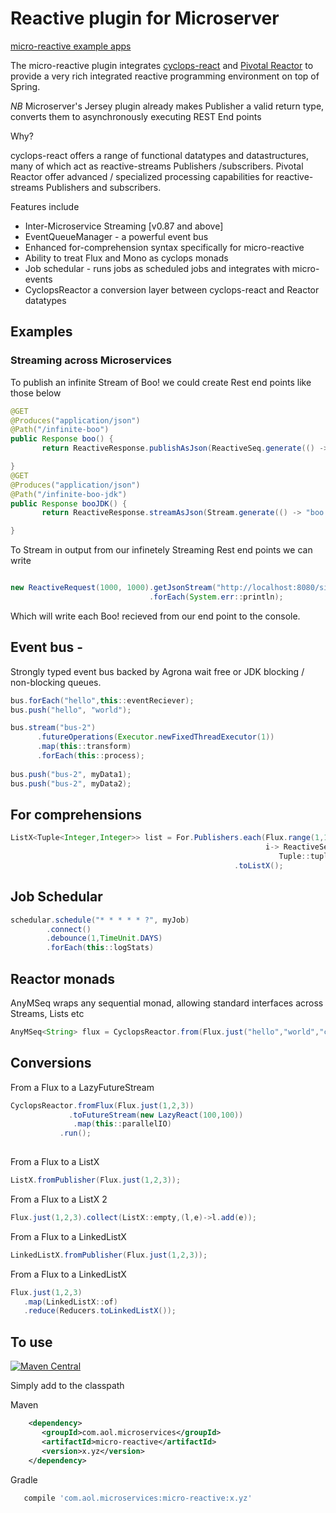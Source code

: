 # Reactive plugin for Microserver

[micro-reactive example apps](https://github.com/aol/micro-server/tree/master/micro-reactive/src/test/java/app)

The micro-reactive plugin integrates [cyclops-react](https://github.com/aol/cyclops-react) and [Pivotal Reactor](http://projectreactor.io/) to provide a very rich integrated reactive programming environment on top of Spring. 

*NB* Microserver's Jersey plugin already makes Publisher a valid return type, converts them to asynchronously executing REST End points

Why?

cyclops-react offers a range of functional datatypes and datastructures, many of which act as reactive-streams Publishers /subscribers. Pivotal Reactor offer advanced / specialized processing capabilities for reactive-streams Publishers and subscribers.

Features include

* Inter-Microservice Streaming [v0.87 and above]
* EventQueueManager - a powerful event bus
* Enhanced for-comprehension syntax specifically for micro-reactive
* Ability to treat Flux and Mono as cyclops monads
* Job schedular - runs jobs as scheduled jobs and integrates with micro-events
* CyclopsReactor a conversion layer between cyclops-react and Reactor datatypes

## Examples

### Streaming across Microservices

To publish an infinite Stream of Boo! we could create Rest end points like those below

```java
@GET
@Produces("application/json")
@Path("/infinite-boo")
public Response boo() {
       return ReactiveResponse.publishAsJson(ReactiveSeq.generate(() -> "boo!"));

}
@GET
@Produces("application/json")
@Path("/infinite-boo-jdk")
public Response booJDK() {
       return ReactiveResponse.streamAsJson(Stream.generate(() -> "boo!"));

}

```

To Stream in output from our infinetely Streaming Rest end points we can write

```java

new ReactiveRequest(1000, 1000).getJsonStream("http://localhost:8080/simple-app/single/infinite-boo",String.class)
                               .forEach(System.err::println);
```

Which will write each Boo! recieved from our end point to the console.

## Event bus - 

Strongly typed event bus backed by Agrona wait free or JDK blocking / non-blocking queues.

```java
bus.forEach("hello",this::eventReciever);
bus.push("hello", "world");

bus.stream("bus-2")
	  .futureOperations(Executor.newFixedThreadExecutor(1))
	  .map(this::transform)
	  .forEach(this::process);
		
bus.push("bus-2", myData1);
bus.push("bus-2", myData2);


```


## For comprehensions

 ```java
ListX<Tuple<Integer,Integer>> list = For.Publishers.each(Flux.range(1,10),
					 					   				  i-> ReactiveSeq.iterate(i,a->a+1),
										  					 Tuple::tuple)
												   .toListX();

 ```
 
## Job Schedular

 ```java
schedular.schedule("* * * * * ?", myJob)
		 .connect()
		 .debounce(1,TimeUnit.DAYS)
	     .forEach(this::logStats) 
 ```
 
## Reactor monads
 
 AnyMSeq wraps any sequential monad, allowing standard interfaces across Streams, Lists etc
 
  ```java
 AnyMSeq<String> flux = CyclopsReactor.from(Flux.just("hello","world","c"));
  ```
  
## Conversions
 
 From a Flux to a LazyFutureStream
 
 ```java
CyclopsReactor.fromFlux(Flux.just(1,2,3))
			  .toFutureStream(new LazyReact(100,100))
			   .map(this::parallelIO)
			.run();
 	
``` 
 
 From a Flux to a ListX
 
 ```java
ListX.fromPublisher(Flux.just(1,2,3));
  ```
  
 From a Flux to a ListX 2
 
```java
Flux.just(1,2,3).collect(ListX::empty,(l,e)->l.add(e));
 ```  
 
 From a Flux to a LinkedListX
 
 ```java
LinkedListX.fromPublisher(Flux.just(1,2,3));
  ```
  
 From a Flux to a LinkedListX
 
 ```java
Flux.just(1,2,3)
    .map(LinkedListX::of)
    .reduce(Reducers.toLinkedListX());
  ```  
  
## To use


[![Maven Central](https://maven-badges.herokuapp.com/maven-central/com.aol.microservices/micro-reactive/badge.svg)](https://maven-badges.herokuapp.com/maven-central/com.aol.microservices/micro-reactive)

Simply add to the classpath

Maven 
 ```xml
     <dependency>
        <groupId>com.aol.microservices</groupId>  
        <artifactId>micro-reactive</artifactId>
        <version>x.yz</version>
     </dependency>
 ```    
Gradle
 ```groovy
    compile 'com.aol.microservices:micro-reactive:x.yz'
 ```
 
